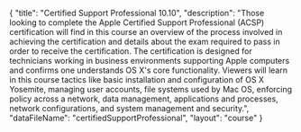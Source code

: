 {
	"title": "Certified Support Professional 10.10",
	"description": "Those looking to complete the Apple Certified Support Professional (ACSP) certification will find in this course an overview of the process involved in achieving the certification and details about the exam required to pass in order to receive the certification. The certification is designed for technicians working in business environments supporting Apple computers and confirms one understands OS X's core functionality. Viewers will learn in this course tactics like basic installation and configuration of OS X Yosemite, managing user accounts, file systems used by Mac OS, enforcing policy across a network, data management, applications and processes, network configurations, and system management and security.",
	"dataFileName": "certifiedSupportProfessional",
	"layout": "course"
}